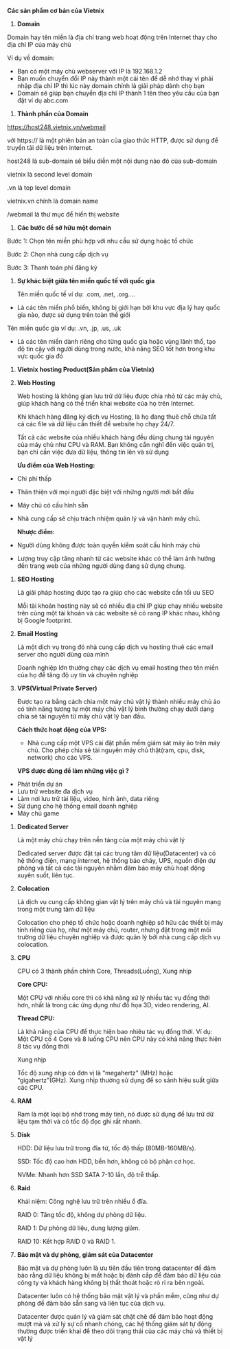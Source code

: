﻿**Các sản phẩm cơ bản của Vietnix**

1. **Domain** 

Domain hay tên miền là địa chỉ trang web hoạt động trên Internet thay cho địa chỉ IP của máy chủ

Ví dụ về domain:

- Bạn có một máy chủ webserver với IP là 192.168.1.2
- Bạn muốn chuyển đổi IP này thành một cái tên để dễ nhớ thay vì phải nhập địa chỉ IP thì lúc này domain chính là giải pháp dành cho bạn
- Domain sẽ giúp bạn chuyển địa chỉ IP thành 1 tên theo yêu cầu của bạn đặt ví dụ abc.com
1. **Thành phần của Domain**

<https://host248.vietnix.vn/webmail>

với https:// là một phiên bản an toàn của giao thức HTTP, được sử dụng để truyền tải dữ liệu trên internet.

host248 là sub-domain sẽ biểu diễn một nội dung nào đó của sub-domain

vietnix là second level domain  

.vn là top level domain

vietnix.vn chính là domain name

/webmail là thư mục để hiển thị website


1. **Các bước để sở hữu một domain**

Bước 1: Chọn tên miền phù hợp với nhu cầu sử dụng hoặc tổ chức  

Bước 2: Chọn nhà cung cấp dịch vụ

Bước 3: Thanh toán phí đăng ký

1. **Sự khác biệt giữa tên miền quốc tế với quốc gia**

   Tên miền quốc tế ví dụ: .com, .net, .org….

- Là các tên miền phổ biến, không bị giới hạn bởi khu vực địa lý hay quốc gia nào, được sử dụng trên toàn thế giới

Tên miền quốc gia ví dụ: .vn, .jp, .us, .uk

- Là các tên miền dành riêng cho từng quốc gia hoặc vùng lãnh thổ, tạo độ tin cậy với người dùng trong nước, khả năng SEO tốt hơn trong khu vực quốc gia đó
1. **Vietnix hosting Product(Sản phẩm của Vietnix)**
1. **Web Hosting**

   Web hosting là không gian lưu trữ dữ liệu được chia nhỏ từ các máy chủ, giúp khách hàng có thể triển khai website của họ trên Internet.

   Khi khách hàng đăng ký dịch vụ Hosting, là họ đang thuê chỗ chứa tất cả các file và dữ liệu cần thiết để website họ chạy 24/7.

   Tất cả các website của nhiều khách hàng đều dùng chung tài nguyên của máy chủ như CPU ​​và RAM. Bạn không cần nghĩ đến việc quản trị, bạn chỉ cần việc đưa dữ liệu, thông tin lên và sử dụng

   **Ưu điểm của Web Hosting:**

- Chi phí thấp
- Thân thiện với mọi người đặc biệt với những người mới bắt đầu
- Máy chủ có cấu hình sẵn
- Nhà cung cấp sẽ chịu trách nhiệm quản lý và vận hành máy chủ.

  **Nhược điểm:**

- Người dùng không được toàn quyền kiểm soát cấu hình máy chủ
- Lượng truy cập tăng nhanh từ các website khác có thể làm ảnh hưởng đến trang web của những người dùng đang sử dụng chung.
1. **SEO Hosting**

   Là giải pháp hosting được tạo ra giúp cho các website cần tối ưu SEO

   Mỗi tài khoản hosting này sẽ có nhiều địa chỉ IP giúp chạy nhiều website trên cùng một tài khoản và các website sẽ có rang IP khác nhau, không bị Google footprint.

1. **Email Hosting**

   Là một dịch vụ trong đó nhà cung cấp dịch vụ hosting thuê các email server cho người dùng của mình

   Doanh nghiệp lớn thường chạy các dịch vụ email hosting theo tên miền của họ để tăng độ uy tín và chuyên nghiệp

1. **VPS(Virtual Private Server)**

   Được tạo ra bằng cách chia một máy chủ vật lý thành nhiều máy chủ ảo có tính năng tương tự một máy chủ vật lý bình thường chạy dưới dạng chia sẻ tài nguyên từ máy chủ vật lý ban đầu.

   **Cách thức hoạt động của VPS:**

   + Nhà cung cấp một VPS cài đặt phần mềm giám sát máy ảo trên máy chủ. Cho phép chia sẻ tài nguyên máy chủ thật(ram, cpu, disk, network) cho các VPS.

   **VPS được dùng để làm những việc gì ?**

- Phát triển dự án
- Lưu trữ website đa dịch vụ
- Làm nơi lưu trữ tài liệu, video, hình ảnh, data riêng
- Sử dụng cho hệ thống email doanh nghiệp
- Máy chủ game
1. **Dedicated Server**

   Là một máy chủ chạy trên nền tảng của một máy chủ vật lý

   Dedicated server được đặt tại các trung tâm dữ liệu(Datacenter) và có hệ thống điện, mạng internet, hệ thống báo cháy, UPS, nguồn điện dự phòng và tất cả các tài nguyên nhằm đảm bảo máy chủ hoạt động xuyên suốt, liên tục.

1. **Colocation**

   Là dịch vụ cung cấp không gian vật lý trên máy chủ và tài nguyên mạng trong một trung tâm dữ liệu

   Colocation cho phép tổ chức hoặc doanh nghiệp sở hữu các thiết bị máy tính riêng của họ, như một máy chủ, router, nhưng đặt trong một môi trường dữ liệu chuyên nghiệp và được quản lý bởi nhà cung cấp dịch vụ colocation.

1. **CPU**

   CPU có 3 thành phần chính Core, Threads(Luồng), Xung nhịp

   **Core CPU:**

   Một CPU với nhiều core thì có khả năng xử lý nhiều tác vụ đồng thời hơn, nhất là trong các ứng dụng như đồ họa 3D, video rendering, AI.

   **Thread CPU:**

   Là khả năng của CPU để thực hiện bao nhiêu tác vụ đồng thời. Ví dụ: Một CPU có 4 Core và 8 luồng CPU nên CPU này có khả năng thực hiện 8 tác vụ đồng thời

   Xung nhịp 

   Tốc độ xung nhịp có đơn vị là “megahertz” (MHz) hoặc “gigahertz”(GHz). Xung nhịp thường sử dụng để so sánh hiệu suất giữa các CPU.

1. **RAM**

   Ram là một loại bộ nhớ trong máy tính, nó được sử dụng để lưu trữ dữ liệu tạm thời và có tốc độ đọc ghi rất nhanh.

1. **Disk**

   HDD: Dữ liệu lưu trữ trong đĩa từ, tốc độ thấp (80MB-160MB/s).

   SSD: Tốc độ cao hơn HDD, bền hơn, không có bộ phận cơ học.

   NVMe: Nhanh hơn SSD SATA 7-10 lần, độ trễ thấp.

1. **Raid**

   Khái niệm: Công nghệ lưu trữ trên nhiều ổ đĩa.

   RAID 0: Tăng tốc độ, không dự phòng dữ liệu.

   RAID 1: Dự phòng dữ liệu, dung lượng giảm.

   RAID 10: Kết hợp RAID 0 và RAID 1.

1. **Bảo mật và dự phòng, giám sát của Datacenter**

   Bảo mật và dự phòng luôn là ưu tiên đầu tiên trong datacenter để đảm bảo rằng dữ liệu không bị mất hoặc bị đánh cắp để đảm bảo dữ liệu của công ty và khách hàng không bị thất thoát hoặc rò rỉ ra bên ngoài.

   Datacenter luôn có hệ thống bảo mật vật lý và phần mềm, cũng như dự phòng để đảm bảo sẵn sang và liên tục của dịch vụ.

   Datacenter được quản lý và giám sát chặt chẽ để đảm bảo hoạt động mượt mà và xử lý sự cố nhanh chóng, các hệ thống giám sát tự động thường được triển khai để theo dõi trạng thái của các máy chủ và thiết bị vật lý



